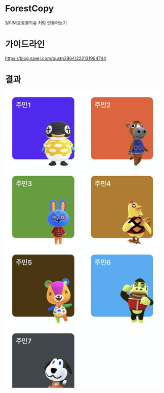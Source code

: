 
# ForestCopy
알아봐요동물의숲 처럼 만들어보기 

# 가이드라인 

https://blog.naver.com/gustn3964/222131994744

# 결과 

![다음웹툰상단](./image.png)

